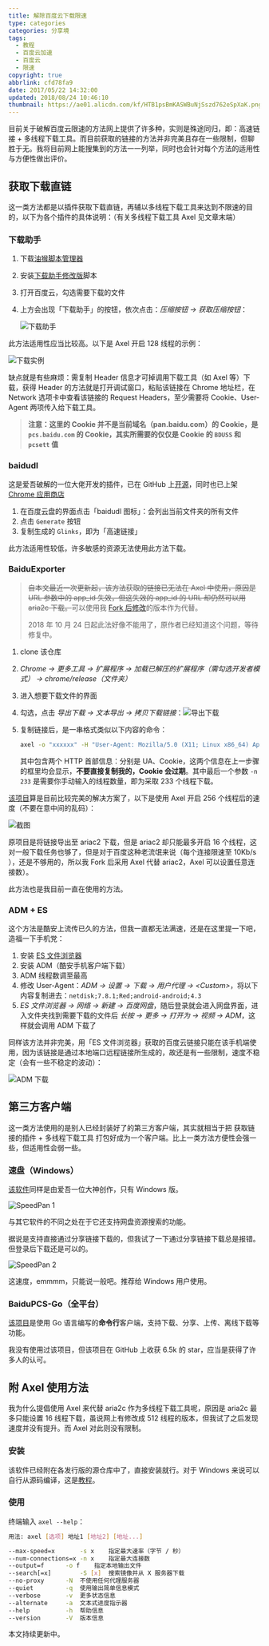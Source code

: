 ```yaml
---
title: 解除百度云下载限速
type: categories
categories: 分享境
tags:
  - 教程
  - 百度云加速
  - 百度云
  - 限速
copyright: true
abbrlink: cfd78fa9
date: 2017/05/22 14:32:00
updated: 2018/08/24 10:46:10
thumbnail: https://ae01.alicdn.com/kf/HTB1psBmKASWBuNjSszd762eSpXaK.png
---
```


目前关于破解百度云限速的方法网上提供了许多种，实则是殊途同归，即：高速链接 + 多线程下载工具。而目前获取的链接的方法并非完美且存在一些限制，但聊胜于无。我将目前网上能搜集到的方法一一列举，同时也会针对每个方法的适用性与方便性做出评价。

<!-- more -->

## 获取下载直链

这一类方法都是以插件获取下载直链，再辅以多线程下载工具来达到不限速的目的，以下为各个插件的具体说明：（有关多线程下载工具 Axel 见文章末端）

### 下载助手

1. 下载[油猴脚本管理器](http://tampermonkey.net/)

2. 安装[下载助手修改版](https://greasyfork.org/zh-CN/scripts/39776)脚本

3. 打开百度云，勾选需要下载的文件

4. 上方会出现「下载助手」的按钮，依次点击：*压缩按钮 -> 获取压缩按钮*：

   ![下载助手](https://ae01.alicdn.com/kf/HTB1XhIyKkOWBuNjSspp760PgpXaD.png)

此方法适用性应当比较高。以下是 Axel 开启 128 线程的示例：

![下载实例](https://ae01.alicdn.com/kf/HTB1vlqNKgaTBuNjSszf760gfpXaF.png)

缺点就是有些麻烦：需复制 Header 信息才可掉调用下载工具（如 Axel 等）下载，获得 Header 的方法就是打开调试窗口，粘贴该链接在 Chrome 地址栏，在 Network 选项卡中查看该链接的 Request Headers，至少需要将 Cookie、User-Agent 两项传入给下载工具。

> **注意：这里的 Cookie 并不是当前域名（pan.baidu.com）的 Cookie，是 `pcs.baidu.com` 的 Cookie，其实所需要的仅仅是 Cookie 的 `BDUSS` 和 `pcsett` 值**

### baidudl

这是爱吾破解的一位大佬开发的插件，已在 GitHub 上[开源](https://github.com/Kyle-Kyle/baidudl)，同时也已上架 [Chrome 应用商店](https://chrome.google.com/webstore/detail/baidudl/lflnkcmjnhfedgibjackiibmcdnnoadb)

1. 在百度云盘的界面点击「baidudl 图标」：会列出当前文件夹的所有文件
2. 点击 `Generate` 按钮
3. 复制生成的 `Glinks`，即为「高速链接」

 此方法适用性较低，许多敏感的资源无法使用此方法下载。

### BaiduExporter

> ~~自本文最近一次更新起，该方法获取的链接已无法在 Axel 中使用，原因是 URL 参数中的 app_id 失效，但这失效的 app_id 的 URL 却仍然可以用 aria2c 下载。~~可以使用我 [Fork 后修改](https://github.com/WincerChan/BaiduExporter)的版本作为代替。
>
> 2018 年 10 月 24 日起此法好像不能用了，原作者已经知道这个问题，等待修复中。

1. clone 该仓库

2. *Chrome -> 更多工具 -> 扩展程序 -> 加载已解压的扩展程序（需勾选开发者模式） -> chrome/release（文件夹）*

3. 进入想要下载文件的界面

4. 勾选，点击 *导出下载 -> 文本导出 -> 拷贝下载链接*：![导出下载](https://ae01.alicdn.com/kf/HTB11O.dttcnBKNjSZR0763FqFXam.png)

5. 复制链接后，是一串格式类似以下内容的命令：

   ```bash
   axel -o "xxxxxx" -H "User-Agent: Mozilla/5.0 (X11; Linux x86_64) AppleWebKit/537.36 (KHTML, like Gecko) Chrome/63.0.3239.132 Safari/537.36" -H "Cookie: BDUSS=9aRnpJYjF-THlHUbbjxkTYUnjk^&8naddR2NscTF-cFZJVWV3cDBvVkVaeHpHOFNJcXRhQVFBQUFBJCQAAAAAAAAAAAEAAADvjlIvY3cwODI5OQAAAAAAAAAAAAAAAAAAAAAAAAAAAAAAAAAAAAAAAAAAAAAAAAAAAAAAAAAAAAAAAAAAAAAAAAAAABKVg1oSlYNaS0; pcsett=4789643579-hukfa445465a15156c1515a5f12cxzw4" "URL" -n 233
   ```

   其中包含两个 HTTP 首部信息：分别是 UA、Cookie，这两个信息在上一步骤的框里均会显示，**不要直接复制我的，Cookie 会过期**。其中最后一个参数 `-n 233` 是需要你手动输入的线程数量，即为采取 233 个线程下载。

[该项目](https://github.com/acgotaku/BaiduExporter)算是目前比较完美的解决方案了，以下是使用 Axel 开启 256 个线程后的速度（不要在意中间的乱码）：

![截图](https://ae01.alicdn.com/kf/HTB1YuS7B5OYBuNjSsD4762SkFXai.png)

原项目是将链接导出至 ariac2 下载，但是 ariac2 却只能最多开启 16 个线程，这对一般下载任务也够了，但是对于百度这种老流氓来说（每个连接限速至 10Kb/s ），还是不够用的，所以我 Fork 后采用 Axel 代替 ariac2，Axel 可以设置任意连接数）。

此方法也是我目前一直在使用的方法。

### ADM + ES

这个方法是酷安上流传已久的方法，但我一直都无法满速，还是在这里提一下吧，造福一下手机党：

1. 安装 [ES 文件浏览器](https://www.coolapk.com/apk/com.estrongs.android.pop)
2. 安装 ADM（酷安手机客户端下载）
3. ADM 线程数调至最高
4. 修改 User-Agent：*ADM -> 设置 -> 下载 -> 用户代理 -> \<Custom>*，将以下内容复制进去：`netdisk;7.8.1;Red;android-android;4.3`
5.  *ES 文件浏览器 -> 网络 -> 新建 -> 百度网盘*，随后登录就会进入网盘界面，进入文件夹找到需要下载的文件后 *长按 -> 更多 -> 打开为 -> 视频 -> ADM*，这样就会调用 ADM 下载了

同样该方法并非完美，用「ES 文件浏览器」获取的百度云链接只能在该手机端使用，因为该链接是通过本地端口远程链接所生成的，故还是有一些限制，速度不稳定（会有一些不稳定的波动）：

![ADM 下载](https://ae01.alicdn.com/kf/HTB1hMjxB2uSBuNkHFqD760fhVXaI.png)

## 第三方客户端

这一类方法使用的是别人已经封装好了的第三方客户端，其实就相当于把 获取链接的插件 + 多线程下载工具 打包好成为一个客户端。比上一类方法方便性会强一些，但适用性会弱一些。

### 速盘（Windows）

[该软件](https://www.speedpan.com/)同样是由爱吾一位大神创作，只有 Windows 版。

![SpeedPan 1](https://ae01.alicdn.com/kf/HTB1wVyNKqmWBuNjy1Xa760CbXXah.png)

与其它软件的不同之处在于它还支持网盘资源搜索的功能。

据说是支持直接通过分享链接下载的，但我试了一下通过分享链接下载总是报错。但登录后下载还是可以的。

![SpeedPan 2](https://ae01.alicdn.com/kf/HTB18HzCKeuSBuNjy1Xc763YjFXaP.png)

这速度，emmmm，只能说一般吧。推荐给 Windows 用户使用。

### BaiduPCS-Go（全平台）

[该项目](https://github.com/iikira/BaiduPCS-Go)是使用 Go 语言编写的**命令行**客户端，支持下载、分享、上传、离线下载等功能。

我没有使用过该项目，但该项目在 GitHub 上收获 6.5k 的 star，应当是获得了许多人的认可。

## 附 Axel 使用方法

我为什么提倡使用 Axel 来代替 aria2c 作为多线程下载工具呢，原因是 aria2c 最多只能设置 16 线程下载，虽说网上有修改成 512 线程的版本，但我试了之后发现速度并没有提升。而 Axel 对此则没有限制。

### 安装

该软件已经附在各发行版的源仓库中了，直接安装就行。对于 Windows 来说可以自行从源码编译，这是[教程](https://github.com/axel-download-accelerator/axel#3-building-from-source)。

### 使用

终端输入 `axel --help`：

```bash
用法: axel [选项] 地址1 [地址2] [地址...]

--max-speed=x		-s x	指定最大速率（字节 / 秒）
--num-connections=x	-n x	指定最大连接数
--output=f		-o f	指定本地输出文件
--search[=x]		-S [x]	搜索镜像并从 X 服务器下载
--no-proxy		-N	不使用任何代理服务器
--quiet			-q	使用输出简单信息模式
--verbose		-v	更多状态信息
--alternate		-a	文本式进度指示器
--help			-h	帮助信息
--version		-V	版本信息
```

本文持续更新中。
